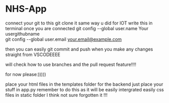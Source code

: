 # NHS-App


connect your git to this 
git clone it same way u did for IOT 
write this in terminal once you are connected 
git config --global user.name Your usergithubname               
git config --global user.email your.email@example.com

then you can easily git commit and push when you make any changes straight from VSCODEEEE

will check how to use branches and the pull request feature!!!!

for now please:)))))

place your html files in the templates folder 
for the backend just place your stuff in app.py remember to do this as it will be easily intergrated easily 
css files in static folder I think not sure forgotten it !!!
